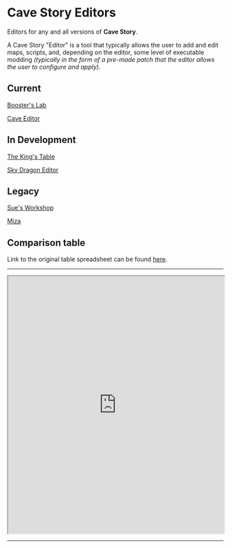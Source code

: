 # Cave Story Editors


Editors for any and all versions of **Cave Story**.

A Cave Story "Editor" is a tool that typically allows the user to add and edit maps, scripts, and, depending on the editor, some level of executable modding *(typically in the form of a pre-made patch that the editor allows the user to configure and apply)*.


## Current

[Booster's Lab](boosters-lab)

[Cave Editor](cave-editor)


## In Development

[The King's Table](the-kings-table)

[Sky Dragon Editor](sky-dragon-editor)


## Legacy

[Sue's Workshop](sues-workshop)

[Miza](miza)




## Comparison table


Link to the original table spreadsheet can be found [here](https://docs.google.com/spreadsheets/d/1Z-GUJJO_U6uplE6uukqBbIF9-M6zQVudNugcFcAUODg/edit#gid=0).

---

<iframe src="https://docs.google.com/spreadsheets/d/e/2PACX-1vQlJxOluxgS_ZeD9rKFVGNa3mgEcb-HVPVfhyBDdpZUTph0-00jn7pMdqRPO-N3qzYzeVa-j5mc0Ozc/pubhtml?widget=true&amp;headers=false" width="100%" height="600px"></iframe>

---

